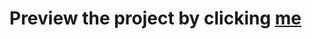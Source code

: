 # Preview the project by clicking [me](https://ethantheserver.github.io/ballsInRandomGravity.github.io/)

